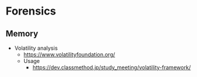 # Forensics

## Memory

- Volatility analysis
    - https://www.volatilityfoundation.org/
    - Usage
        - https://dev.classmethod.jp/study_meeting/volatility-framework/